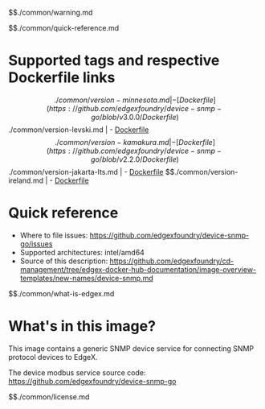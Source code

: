 $$./common/warning.md

$$./common/quick-reference.md

# Supported tags and respective Dockerfile links

$$./common/version-minnesota.md |
        - [Dockerfile](https://github.com/edgexfoundry/device-snmp-go/blob/v3.0.0/Dockerfile)
$$./common/version-levski.md |
        - [Dockerfile](https://github.com/edgexfoundry/device-snmp-go/blob/v2.3.0/Dockerfile)
$$./common/version-kamakura.md |
        - [Dockerfile](https://github.com/edgexfoundry/device-snmp-go/blob/v2.2.0/Dockerfile)
$$./common/version-jakarta-lts.md |
        - [Dockerfile](https://github.com/edgexfoundry/device-snmp-go/blob/v2.1.0/Dockerfile)
$$./common/version-ireland.md |
        - [Dockerfile](https://github.com/edgexfoundry/device-snmp-go/blob/v2.0.0/Dockerfile)

# Quick reference

- Where to file issues: https://github.com/edgexfoundry/device-snmp-go/issues
- Supported architectures: intel/amd64
- Source of this description: https://github.com/edgexfoundry/cd-management/tree/edgex-docker-hub-documentation/image-overview-templates/new-names/device-snmp.md

$$./common/what-is-edgex.md

# What's in this image?

This image contains a generic SNMP device service for connecting SNMP protocol devices to EdgeX.

The device modbus service source code: <https://github.com/edgexfoundry/device-snmp-go>

$$./common/license.md
